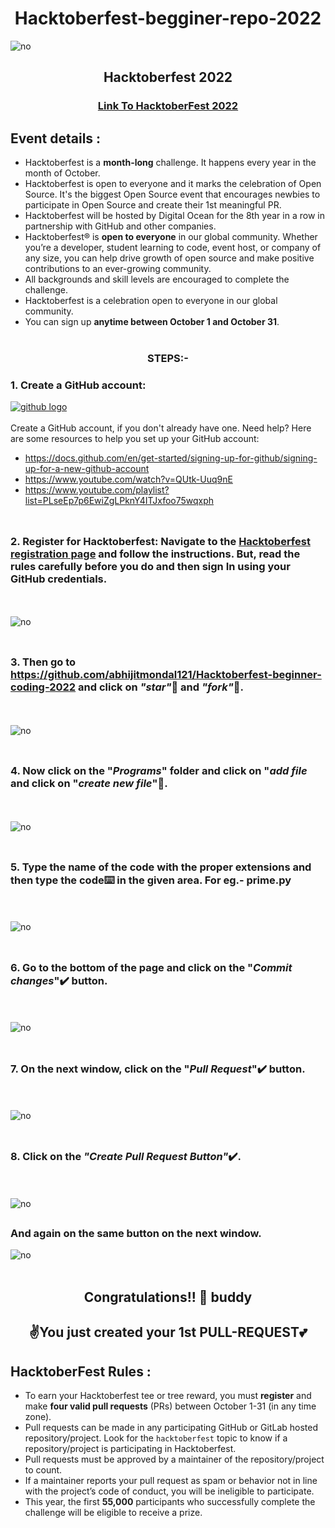 ### <h1 align="center">Hacktoberfest-begginer-repo-2022</h1>

<img src = "assets/fontpage.png" alt = "no">

<h2 align="center"> Hacktoberfest 2022 </h2>

<h3 align="center">
    <a href="https://hacktoberfest.com/">
        Link To HacktoberFest 2022
    </a>
</h3>

## Event details :

- Hacktoberfest is a **month-long** challenge. It happens every year in the month of October.
- Hacktoberfest is open to everyone and it marks the celebration of Open Source. It's the biggest Open Source event that encourages newbies to participate in Open Source and create their 1st meaningful PR.
- Hacktoberfest will be hosted by Digital Ocean for the 8th year in a row in partnership with GitHub and other companies.
- Hacktoberfest® is **open to everyone** in our global community. Whether you’re a developer, student learning to code, event host, or company of any size, you can help drive growth of open source and make positive contributions to an ever-growing community.
- All backgrounds and skill levels are encouraged to complete the challenge.
- Hacktoberfest is a celebration open to everyone in our global community.
- You can sign up **anytime between October 1 and October 31**.
  <br></br>

### <div align="center">STEPS:-</div>

### 1. Create a GitHub account:

<a href="https://github.com/"><img align= "center" src=assets/github.png alt="github logo"/></a>
<br><br>
Create a GitHub account, if you don't already have one. Need help? Here are some resources to help you set up your GitHub account:

- https://docs.github.com/en/get-started/signing-up-for-github/signing-up-for-a-new-github-account
- https://www.youtube.com/watch?v=QUtk-Uuq9nE
- https://www.youtube.com/playlist?list=PLseEp7p6EwiZgLPknY4ITJxfoo75wqxph
  <br></br>

##

### 2. Register for Hacktoberfest: Navigate to the [Hacktoberfest registration page](https://hacktoberfest.com/) and follow the instructions. But, read the rules carefully before you do and then sign In using your GitHub credentials.

<br></br>
<img src = "assets/photo2.png" alt = "no">
<br></br>

##

### 3. Then go to https://github.com/abhijitmondal121/Hacktoberfest-beginner-coding-2022 and click on *"star"*🌟 and *"fork"*🍴.

<br></br>
<img src = "assets/photo3.png" alt = "no">
<br></br>

##

### 4. Now click on the "_Programs_" folder and click on "_add file_ and click on "_create new file_"📁.

<br></br>
<img src = "assets/photo4.png" alt = "no">
<br></br>

##

### 5. Type the name of the code with the proper extensions and then type the code⌨️ in the given area. For eg.- prime.py

<br></br>
<img src = "assets/photo5.png" alt = "no">
<br></br>

##

### 6. Go to the bottom of the page and click on the "_Commit changes_"✔️ button.

<br></br>
<img src = "assets/photo6.png" alt = "no">
<br></br>

##

### 7. On the next window, click on the "_Pull Request_"✔️ button.

<br></br>
<img src = "assets/photo7.png" alt = "no">
<br></br>

##

### 8. Click on the *"Create Pull Request Button"*✔️.

<br></br>
<img src = "assets/photo8.png" alt = "no">

##

### And again on the same button on the next window.

  <img src = "assets/photo9.png" alt = "no">
<br></br>

##
## <div align="center">  Congratulations!! 🥰 buddy </div>
## <div align="center">✌You just created your 1st PULL-REQUEST💕</div>


## HacktoberFest Rules :

- To earn your Hacktoberfest tee or tree reward, you must **register** and make **four valid pull requests** (PRs) between October 1-31 (in any time zone).
- Pull requests can be made in any participating GitHub or GitLab hosted repository/project. Look for the `hacktoberfest` topic to know if a repository/project is participating in Hacktoberfest.
- Pull requests must be approved by a maintainer of the repository/project to count.
- If a maintainer reports your pull request as spam or behavior not in line with the project’s code of conduct, you will be ineligible to participate.
- This year, the first **55,000** participants who successfully complete the challenge will be eligible to receive a prize.

